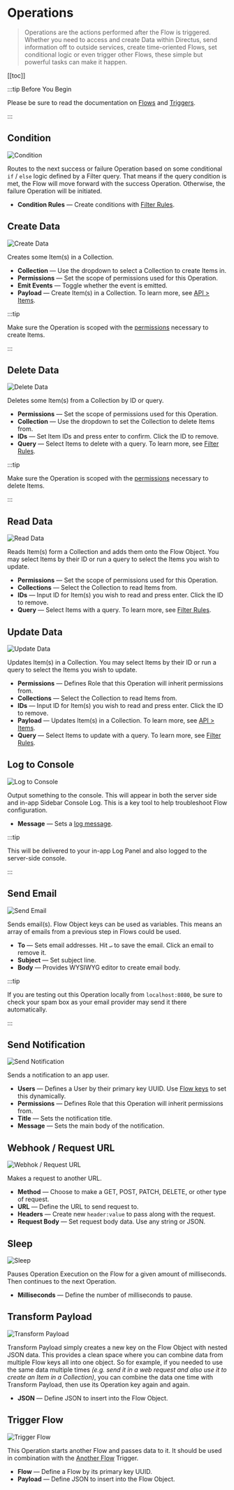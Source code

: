 # Operations

> Operations are the actions performed after the Flow is triggered. Whether you need to access and create Data within
> Directus, send information off to outside services, create time-oriented Flows, set conditional logic or even trigger
> other Flows, these simple but powerful tasks can make it happen.

[[toc]]

:::tip Before You Begin

Please be sure to read the documentation on [Flows](/configuration/flows) and [Triggers](/configuration/flows/triggers).

:::

## Condition

![Condition](https://cdn.directus.io/docs/v9/configuration/flows/operations/operations-20220603A/condition-20220603A.webp)

Routes to the next success or failure Operation based on some conditional `if` / `else` logic defined by a Filter query.
That means if the query condition is met, the Flow will move forward with the success Operation. Otherwise, the failure
Operation will be initiated.

- **Condition Rules** — Create conditions with [Filter Rules](/configuration/filter-rules).

## Create Data

![Create Data](https://cdn.directus.io/docs/v9/configuration/flows/operations/operations-20220603A/create-data-20220603A.webp)

Creates some Item(s) in a Collection.

- **Collection** — Use the dropdown to select a Collection to create Items in.
- **Permissions** — Set the scope of permissions used for this Operation.
- **Emit Events** — Toggle whether the event is emitted.
- **Payload** — Create Item(s) in a Collection. To learn more, see [API > Items](/reference/items/).

:::tip

Make sure the Operation is scoped with the [permissions](/configuration/users-roles-permissions) necessary to create
Items.

:::

## Delete Data

![Delete Data](https://cdn.directus.io/docs/v9/configuration/flows/operations/operations-20220603A/delete-data-20220603A.webp)

Deletes some Item(s) from a Collection by ID or query.

- **Permissions** — Set the scope of permissions used for this Operation.
- **Collection** — Use the dropdown to set the Collection to delete Items from.
- **IDs** — Set Item IDs and press enter to confirm. Click the ID to remove.
- **Query** — Select Items to delete with a query. To learn more, see [Filter Rules](/configuration/filter-rules).

:::tip

Make sure the Operation is scoped with the [permissions](/configuration/users-roles-permissions) necessary to delete
Items.

:::

## Read Data

![Read Data](https://cdn.directus.io/docs/v9/configuration/flows/operations/operations-20220603A/read-data-20220603A.webp)

Reads Item(s) form a Collection and adds them onto the Flow Object. You may select Items by their ID or run a query to
select the Items you wish to update.

- **Permissions** — Set the scope of permissions used for this Operation.
- **Collections** — Select the Collection to read Items from.
- **IDs** — Input ID for Item(s) you wish to read and press enter. Click the ID to remove.
- **Query** — Select Items with a query. To learn more, see [Filter Rules](/configuration/filter-rules).

## Update Data

![Update Data](https://cdn.directus.io/docs/v9/configuration/flows/operations/operations-20220603A/update-data-20220603A.webp)

Updates Item(s) in a Collection. You may select Items by their ID or run a query to select the Items you wish to update.

- **Permissions** — Defines Role that this Operation will inherit permissions from.
- **Collections** — Select the Collection to read Items from.
- **IDs** — Input ID for Item(s) you wish to read and press enter. Click the ID to remove.
- **Payload** — Updates Item(s) in a Collection. To learn more, see [API > Items](/reference/items/).
- **Query** — Select Items to update with a query. To learn more, see [Filter Rules](/configuration/filter-rules).

## Log to Console

![Log to Console](https://cdn.directus.io/docs/v9/configuration/flows/operations/operations-20220603A/log-to-console-20220603A.webp)

Output something to the console. This will appear in both the server side and in-app Sidebar Console Log. This is a key
tool to help troubleshoot Flow configuration.

- **Message** — Sets a [log message](/configuration/flows/#logs).

:::tip

This will be delivered to your in-app Log Panel and also logged to the server-side console.

:::

## Send Email

![Send Email](https://cdn.directus.io/docs/v9/configuration/flows/operations/operations-20220603A/send-email-20220603A.webp)

Sends email(s). Flow Object keys can be used as variables. This means an array of emails from a previous step in Flows
could be used.

- **To** — Sets email addresses. Hit `↵` to save the email. Click an email to remove it.
- **Subject** — Set subject line.
- **Body** — Provides WYSIWYG editor to create email body.

:::tip

If you are testing out this Operation locally from `localhost:8080`, be sure to check your spam box as your email
provider may send it there automatically.

:::

## Send Notification

![Send Notification](https://cdn.directus.io/docs/v9/configuration/flows/operations/operations-20220603A/send-notification-20220603A.webp)

Sends a notification to an app user.

- **Users** — Defines a User by their primary key UUID. Use [Flow keys](/configuration/flows/#the-flow-object) to set
  this dynamically.
- **Permissions** — Defines Role that this Operation will inherit permissions from.
- **Title** — Sets the notification title.
- **Message** — Sets the main body of the notification.

## Webhook / Request URL

![Webhok / Request URL](https://cdn.directus.io/docs/v9/configuration/flows/operations/operations-20220603A/webhook-20220603A.webp)

Makes a request to another URL.

- **Method** — Choose to make a GET, POST, PATCH, DELETE, or other type of request.
- **URL** — Define the URL to send request to.
- **Headers** — Create new `header:value` to pass along with the request.
- **Request Body** — Set request body data. Use any string or JSON.

## Sleep

![Sleep](https://cdn.directus.io/docs/v9/configuration/flows/operations/operations-20220603A/sleep-20220603A.webp)

Pauses Operation Execution on the Flow for a given amount of milliseconds. Then continues to the next Operation.

- **Milliseconds** — Define the number of milliseconds to pause.

## Transform Payload

![Transform Payload](https://cdn.directus.io/docs/v9/configuration/flows/operations/operations-20220603A/transform-payload-20220603A.webp)

Transform Payload simply creates a new key on the Flow Object with nested JSON data. This provides a clean space where
you can combine data from multiple Flow keys all into one object. So for example, if you needed to use the same data
multiple times _(e.g. send it in a web request and also use it to create an Item in a Collection)_, you can combine the
data one time with Transform Payload, then use its Operation key again and again.

- **JSON** — Define JSON to insert into the Flow Object.

## Trigger Flow

![Trigger Flow](https://cdn.directus.io/docs/v9/configuration/flows/operations/operations-20220603A/trigger-flow-20220603A.webp)

This Operation starts another Flow and passes data to it. It should be used in combination with the
[Another Flow](/configuration/triggers/#another-flow) Trigger.

- **Flow** — Define a Flow by its primary key UUID.
- **Payload** — Define JSON to insert into the Flow Object.
